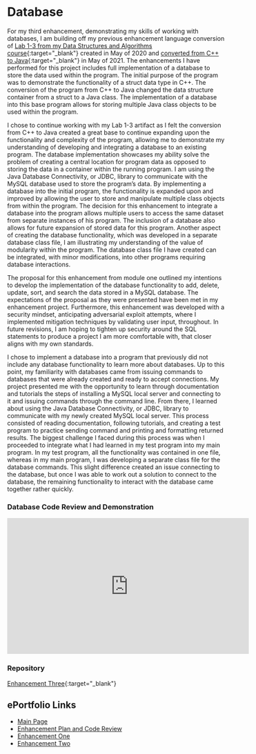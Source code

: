# Database
For my third enhancement, demonstrating my skills of working with databases, I am building off my previous enhancement language conversion of [Lab 1-3 from my Data Structures and Algorithms course](https://github.com/GregMacDev/CS-499-Software-Engineering/blob/main/Lab%201-3.txt){:target="_blank"}
created in May of 2020 and [converted from C++ to Java](https://github.com/GregMacDev/CS-499-Software-Engineering/blob/main/src/enhancement/App.java){:target="_blank"} in May of 2021. The enhancements I have performed for this project includes full implementation of a database to store the data used within the program. The initial purpose of the program was to demonstrate the functionality of a struct data type in C++. The conversion of the program from C++ to Java changed the data structure container from a struct to a Java class. The implementation of a database into this base program allows for storing multiple Java class objects to be used within the program.

I chose to continue working with my Lab 1-3 artifact as I felt the conversion from C++ to Java created a great base to continue expanding upon the functionality and complexity of the program, allowing me to demonstrate my understanding of developing and integrating a database to an existing program. The database implementation showcases my ability solve the problem of creating a central location for program data as opposed to storing the data in a container within the running program. I am using the Java Database Connectivity, or JDBC, library to communicate with the MySQL database used to store the program’s data. By implementing a database into the initial program, the functionality is expanded upon and improved by allowing the user to store and manipulate multiple class objects from within the program. The decision for this enhancement to integrate a database into the program allows multiple users to access the same dataset from separate instances of his program. The inclusion of a database also allows for future expansion of stored data for this program. Another aspect of creating the database functionality, which was developed in a separate database class file, I am illustrating my understanding of the value of modularity within the program. The database class file I have created can be integrated, with minor modifications, into other programs requiring database interactions.

The proposal for this enhancement from module one outlined my intentions to develop the implementation of the database functionality to add, delete, update, sort, and search the data stored in a MySQL database. The expectations of the proposal as they were presented have been met in my enhancement project. Furthermore, this enhancement was developed with a security mindset, anticipating adversarial exploit attempts, where I implemented mitigation techniques by validating user input, throughout. In future revisions, I am hoping to tighten up security around the SQL statements to produce a project I am more comfortable with, that closer aligns with my own standards.

I chose to implement a database into a program that previously did not include any database functionality to learn more about databases. Up to this point, my familiarity with databases came from issuing commands to databases that were already created and ready to accept connections. My project presented me with the opportunity to learn through documentation and tutorials the steps of installing a MySQL local server and connecting to it and issuing commands through the command line. From there, I learned about using the Java Database Connectivity, or JDBC, library to communicate with my newly created MySQL local server. This process consisted of reading documentation, following tutorials, and creating a test program to practice sending command and printing and formatting returned results. The biggest challenge I faced during this process was when I proceeded to integrate what I had learned in my test program into my main program. In my test program, all the functionality was contained in one file, whereas in my main program, I was developing a separate class file for the database commands. This slight difference created an issue connecting to the database, but once I was able to work out a solution to connect to the database, the remaining functionality to interact with the database came together rather quickly.


### Database Code Review and Demonstration
<iframe src="https://youtube.com/embed/q_cs_R-vRqM" 
    width="560" 
    height="315"
    frameborder="0" 
    allowfullscreen>
</iframe>

### Repository
[Enhancement Three](https://github.com/GregMacDev/CS-499-Database){:target="_blank"}

## ePortfolio Links
- [Main Page](https://GregMacDev.github.io/index.html)
- [Enhancement Plan and Code Review](https://gregmacdev.github.io/enhancement%20plan%20code%20review.html)
- [Enhancement One](https://gregmacdev.github.io/enhancementOne.html)
- [Enhancement Two](https://gregmacdev.github.io/enhancementTwo.html)
